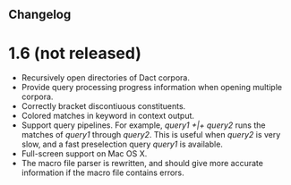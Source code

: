 ## Changelog

# 1.6 (not released)

 * Recursively open directories of Dact corpora.
 * Provide query processing progress information when opening multiple corpora.
 * Correctly bracket discontiuous constituents.
 * Colored matches in keyword in context output.
 * Support query pipelines. For example, *query1 +|+ query2* runs the matches
   of *query1* through *query2*. This is useful when *query2* is very slow,
   and a fast preselection query *query1* is available.
 * Full-screen support on Mac OS X.
 * The macro file parser is rewritten, and should give more accurate
   information if the macro file contains errors.